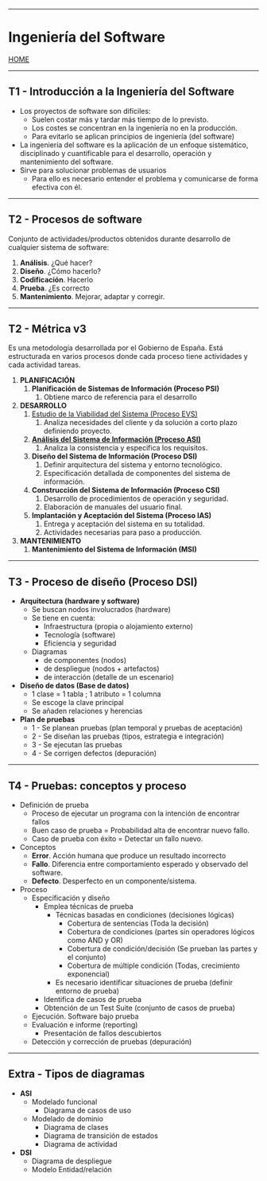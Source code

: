 
---
# Ingeniería del Software

[HOME](../../README.md)

---

##  T1 - Introducción a la Ingeniería del Software

- Los proyectos de software son difíciles:
	- Suelen costar más y tardar más tiempo de lo previsto.
	- Los costes se concentran en la ingeniería no en la producción.
	- Para evitarlo se aplican principios de ingeniería (del software)
- La ingeniería del software es la aplicación de un enfoque sistemático, disciplinado y cuantificable para el desarrollo, operación y mantenimiento del software.
- Sirve para solucionar problemas de usuarios
	- Para ello es necesario entender el problema y comunicarse de forma efectiva con él.
---
##  T2 - Procesos de software
Conjunto de actividades/productos obtenidos durante desarrollo de cualquier sistema de software:
1. **Análisis**. ¿Qué hacer?
2. **Diseño**. ¿Cómo hacerlo?
3. **Codificación**. Hacerlo
4. **Prueba**. ¿Es correcto
5. **Mantenimiento**. Mejorar, adaptar y corregir.

---
## T2 - Métrica v3
Es una metodología desarrollada por el Gobierno de España.
Está estructurada en varios procesos donde cada proceso tiene actividades y cada actividad tareas.
1. **PLANIFICACIÓN**
	1. **Planificación de Sistemas de Información (Proceso PSI)**
		1. Obtiene marco de referencia para el desarrollo
2. **DESARROLLO**
	1. [Estudio de la Viabilidad del Sistema (Proceso EVS)](data/EVS.md)
		1. Analiza necesidades del cliente y da solución a corto plazo definiendo proyecto.
	2. [**Análisis del Sistema de Información (Proceso ASI)**](data/ASI.md)
		1. Analiza la consistencia y especifica los requisitos.
	3. **Diseño del Sistema de Información (Proceso DSI)**
		1. Definir arquitectura del sistema y entorno tecnológico.
		2. Especificación detallada de componentes del sistema de información.
	4. **Construcción del Sistema de Información (Proceso CSI)**
		1. Desarrollo de procedimientos de operación y seguridad.
		2. Elaboración de manuales del usuario final.
	5. **Implantación y Aceptación del Sistema  (Proceso IAS)**
		1. Entrega y aceptación del sistema en su totalidad.
		2. Actividades necesarias para paso a producción.
3. **MANTENIMIENTO**
	1. **Mantenimiento del Sistema de Información (MSI)**

---
## T3 - Proceso de diseño (Proceso DSI)
- **Arquitectura (hardware y software)**
	- Se buscan nodos involucrados (hardware)
	- Se tiene en cuenta:
		- Infraestructura (propia o alojamiento externo)
		- Tecnología (software)
		- Eficiencia y seguridad
	- Diagramas 
		- de componentes (nodos)
		- de despliegue (nodos + artefactos)
		- de interacción (detalle de un escenario)
- **Diseño de datos (Base de datos)**
	- 1 clase = 1 tabla ; 1 atributo = 1 columna
	- Se escoge la clave principal
	- Se añaden relaciones y herencias
- **Plan de pruebas**
	- 1 - Se planean pruebas (plan temporal y pruebas de aceptación)
	- 2 - Se diseñan las pruebas (tipos, estrategia e integración)
	- 3 - Se ejecutan las pruebas
	- 4 - Se corrigen defectos (depuración)
---
## T4 - Pruebas: conceptos y proceso
- Definición de prueba
	- Proceso de ejecutar un programa con la intención de encontrar fallos
	- Buen caso de prueba = Probabilidad alta de encontrar nuevo fallo.
	- Caso de prueba con éxito = Detectar un fallo nuevo.
- Conceptos
	- **Error**. Acción humana que produce un resultado incorrecto
	- **Fallo**. Diferencia entre comportamiento esperado y observado del software.
	- **Defecto**. Desperfecto en un componente/sistema.
- Proceso
	- Especificación y diseño
		- Emplea técnicas de prueba
			- Técnicas basadas en condiciones (decisiones lógicas)
				- Cobertura de sentencias (Toda la decisión)
				- Cobertura de condiciones (partes sin operadores lógicos como AND y OR)
				- Cobertura de condición/decisión (Se prueban las partes y el conjunto)
				- Cobertura de múltiple condición (Todas, crecimiento exponencial)
			- Es necesario identificar situaciones de prueba (definir entorno de prueba)
		- Identifica de casos de prueba
		- Obtención de un Test Suite (conjunto de casos de prueba)
	- Ejecución. Software bajo prueba
	- Evaluación e informe (reporting)
		- Presentación de fallos descubiertos
	- Detección y corrección de pruebas (depuración)
---
## Extra - Tipos de diagramas
- **ASI**
	- Modelado funcional
		- Diagrama de casos de uso
	- Modelado de dominio
		- Diagrama de clases
		- Diagrama de transición de estados
		- Diagrama de actividad
- **DSI**
	- Diagrama de despliegue
	- Modelo Entidad/relación